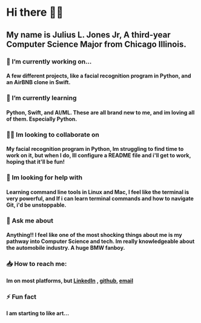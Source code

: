 # Hi there 👋🏾

## My name is Julius L. Jones Jr, A  third-year Computer Science Major from Chicago Illinois. 

### 🔭 I’m currently working on...
#### A few different projects, like a facial recognition program in Python, and an AirBNB clone in Swift.

### 🌱 I’m currently learning 
#### Python, Swift, and AI/ML. These are all brand new to me, and im loving all of them. Especially Python.

### 🕺🏾 Im looking to collaborate on
#### My facial recognition program in Python, Im struggling to find time to work on it, but when I do, Ill configure a README file and i'll get to work, hoping that it'll be fun!

### 🤔 Im looking for help with
#### Learning command line tools in Linux and Mac, I feel like the terminal is very powerful, and If i can learn terminal commands and how to navigate Git, i'd be unstoppable.

### 💬 Ask me about
#### Anything!! I feel like one of the most shocking things about me is my pathway into Computer Science and tech. Im really knowledgeable about the automobile industry. A huge BMW fanboy.

### 📥 How to reach me:
#### Im on most platforms, but [LinkedIn](https://www.linkedin.com/in/juliusljonesjr?lipi=urn%3Ali%3Apage%3Ad_flagship3_profile_view_base_contact_details%3BjAVsMSykQpu5nZvvhgSi%2Bw%3D%3D) , [github](https://github.com/jlwj22), [email](Juliuslwj22@gmail.com)

### ⚡️ Fun fact
#### I am starting to like art... 
